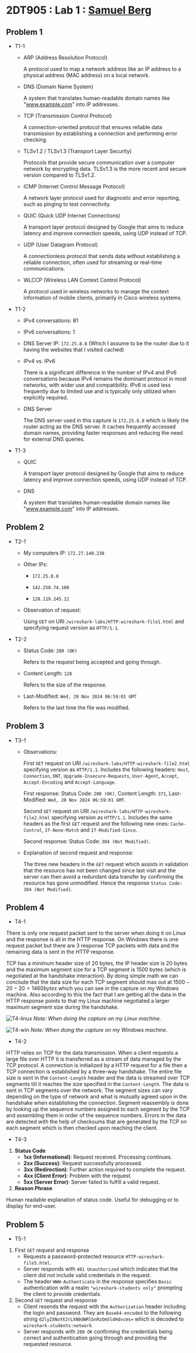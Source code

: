 # 2DT905 : Lab 1 : [Samuel Berg](mailto:sb224sc@student.lnu.se)

## Problem 1

- T1-1 
    - ARP (Address Resolution Protocol)
        
        A protocol used to map a network address like an IP address to a physical address (MAC address) on a local network.

    - DNS (Domain Name System)
        
        A system that translates human-readable domain names like "www.example.com" into IP addresses.

    - TCP (Transmission Control Protocol)
        
        A connection-oriented protocol that ensures reliable data transmission by establishing a connection and performing error checking.

    - TLSv1.2 / TLSv1.3 (Transport Layer Security)
        
        Protocols that provide secure communication over a computer network by encrypting data. TLSv1.3 is the more recent and secure version compared to TLSv1.2.

    - ICMP (Internet Control Message Protocol)
        
        A network layer protocol used for diagnostic and error reporting, such as pinging to test connectivity.

    - QUIC (Quick UDP Internet Connections)
        
        A transport layer protocol designed by Google that aims to reduce latency and improve connection speeds, using UDP instead of TCP.

    - UDP (User Datagram Protocol)
        
        A connectionless protocol that sends data without establishing a reliable connection, often used for streaming or real-time communications.

    - WLCCP (Wireless LAN Context Control Protocol)
        
        A protocol used in wireless networks to manage the context information of mobile clients, primarily in Cisco wireless systems.

- T1-2 
    - IPv4 conversations: 81

    - IPv6 conversations: 1 

    - DNS Server IP: `172.25.8.8` (Which I assume to be the router due to it having the websites that I visited cached)

    - IPv4 vs. IPv6

        There is a significant difference in the number of IPv4 and IPv6 conversations because IPv4 remains the dominant protocol in most networks, with wider use and compatibility. IPv6 is used less frequently due to limited use and is typically only utilized when explicitly required.

    - DNS Server

        The DNS server used in this capture is `172.25.8.8` which is likely the router acting as the DNS server. It caches frequently accessed domain names, providing faster responses and reducing the need for external DNS queries.

- T1-3 
    - QUIC
        
        A transport layer protocol designed by Google that aims to reduce latency and improve connection speeds, using UDP instead of TCP.

    - DNS
        
        A system that translates human-readable domain names like "www.example.com" into IP addresses.

## Problem 2 

- T2-1 
    - My computers IP: `172.27.140.238`

    - Other IPs:

        - `172.25.8.8` 
    
        - `142.250.74.100`
    
        - `128.119.245.12`

    - Observation of request:
        
        Using `GET` on URI `/wireshark-labs/HTTP-wireshark-file1.html` and specifying request version as `HTTP/1.1`. 

- T2-2 
    - Status Code: `200 (OK)`
        
        Refers to the request being accepted and going through.

    - Content Length: `128`
        
        Refers to the size of the response.

    - Last-Modified: `Wed, 20 Nov 2024 06:59:01 GMT`
        
        Refers to the last time the file was modified.

## Problem 3 

- T3-1 
    - Observations:

        First `GET` request on URI `/wireshark-labs/HTTP-wireshark-file2.html` specifying version as `HTTP/1.1`. Includes the following headers: `Host`, `Connection`, `DNT`, `Upgrade-Insecure-Requests`, `User-Agent`, `Accept`, `Accept-Encoding` and `Accept-Language`. 

        First response: Status Code: `200 (OK)`, Content Length: `371`, Last-Modified: `Wed, 20 Nov 2024 06:59:01 GMT`.

        Second `GET` request on URI `/wireshark-labs/HTTP-wireshark-file2.html` specifying version as `HTTP/1.1`. Includes the same headers as the first `GET` request and the following new ones: `Cache-Control`, `If-None-Match` and `If-Modified-Since`.

        Second response: Status Code: `304 (Not Modified)`.

    - Explanation of second request and response:

        The three new headers in the `GET` request which assists in validation that the resource has not been changed since last visit and the server can then avoid a redundant data transfer by confirming the resource has gone unmodified. Hence the response `Status Code: 304 (Not Modified)`.

## Problem 4 

- T4-1 

There is only one request packet sent to the server when doing it on Linux and the response is all in the HTTP response. On Windows there is one request packet but there are 3 response TCP packets with data and the remaining data is sent in the HTTP response. 

TCP has a minimum header size of 20 bytes, the IP header size is 20 bytes and the maximum segment size for a TCP segment is 1500 bytes (which is negotiated at the handshake interaction). By doing simple math we can conclude that the data size for each TCP segment should max out at $1500 - 20 - 20 = 1460 bytes$ which you can see in the capture on my Windows machine. Also according to this the fact that I am getting all the data in the HTTP response points to that my Linux machine negotiated a larger maximum segment size during the handshake.  

![T4-linux](./img/T4-1-linux.png)
*Note: When doing the capture on my Linux machine.*

![T4-win](./img/T4-1-win.png)
*Note: When doing the capture on my Windows machine.*

- T4-2 

HTTP relies on TCP for the data transmission. When a client requests a large file over HTTP it is transferred as a stream of data managed by the TCP protocol. A connection is initialized by a HTTP request for a file then a TCP connection is established by a three-way handshake. The entire file size is sent in the `Content-Length` header and the data is streamed over TCP segments till it reaches the size specified in the `Content-Length`. The data is sent in TCP segments over the network. The segment sizes can vary depending on the type of network and what is mutually agreed upon in the handshake when establishing the connection. Segment reassembly is done by looking up the sequence numbers assigned to each segment by the TCP and assembling them in order of the sequence numbers. Errors in the data are detected with the help of checksums that are generated by the TCP on each segment which is then checked upon reaching the client. 

- T4-3 

1. **Status Code**
    * **1xx (Informational)**: Request received. Processing continues.
    * **2xx (Success)**: Request successfully processed.
    * **3xx (Redirection)**: Further action required to complete the request.
    * **4xx (Client Error)**: Problem with the request.
    * **5xx (Server Error)**: Server failed to fulfill a valid request.
2. **Reason Phrase**

Human readable explanation of status code. Useful for debugging or to display for end-user.


## Problem 5 

- T5-1 

1. First `GET` request and response
    * Requests a password-protected resource `HTTP-wireshark-file5.html`.
    * Server responds with `401 Unauthorized` which indicates that the client did not include valid credentials in the request.
    * The header `WWW-Authenticate` in the response specifies `Basic` authentication with a realm `"wireshark-students only"` prompting the client to provide credentials.
2. Second `GET` request and response 
    * Client resends the request with the `Authorization` header including the login and password. They are `Base64-encoded` to the following string `d2lyZXNoYXJrLXN0dWRlbnRzOm5ldHdvcms=` which is decoded to `wireshark-students:network`
    * Server responds with `200 OK` confirming the credentials being correct and authentication going through and providing the requested resource.
